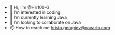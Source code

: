 - 👋 Hi, I’m @Hri100-G
- 👀 I’m interested in coding
- 🌱 I’m currently learning Java
- 💞️ I’m looking to collaborate on Java
- 📫 How to reach me hristo.georgiev@novarto.com

<!---
Hri100-G/Hri100-G is a ✨ special ✨ repository because its `README.md` (this file) appears on your GitHub profile.
You can click the Preview link to take a look at your changes.
--->
